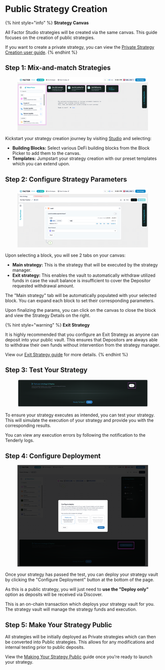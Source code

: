 # Public Strategy Creation

{% hint style="info" %}
**Strategy Canvas**

All Factor Studio strategies will be created via the same canvas. This guide focuses on the creation of public strategies.&#x20;

If you want to create a private strategy, you can view the [Private Strategy Creation user guide](../../studio/user-guide/private-strategy-creation.md).
{% endhint %}

## Step 1: Mix-and-match Strategies

<figure><img src="../../../.gitbook/assets/image (6).png" alt=""><figcaption></figcaption></figure>

Kickstart your strategy creation journey by visiting [Studio](https://studio.factor.fi/) and selecting:

* **Building Blocks:** Select various DeFi building blocks from the Block Picker to add them to the canvas.
* **Templates:** Jumpstart your strategy creation with our preset templates which you can extend upon.

## Step 2: Configure Strategy Parameters

<figure><img src="../../../.gitbook/assets/image (1) (1) (1) (1).png" alt=""><figcaption></figcaption></figure>

Upon selecting a block, you will see 2 tabs on your canvas:

* **Main strategy:** This is the strategy that will be executed by the strategy manager.
* **Exit strategy:** This enables the vault to automatically withdraw utilized funds in case the vault balance is insufficient to cover the Depositor requested withdrawal amount.

The "Main strategy" tab will be automatically populated with your selected block. You can expand each block to set their corresponding parameters.

Upon finalizing the params, you can click on the canvas to close the block and view the Strategy Details on the right.

{% hint style="warning" %}
**Exit Strategy**

It is highly recommended that you configure an Exit Strategy as anyone can deposit into your public vault. This ensures that Depositors are always able to withdraw their own funds without intervention from the strategy manager.

View our [Exit Strategy guide](create-an-exit-strategy.md) for more details.
{% endhint %}

## Step 3: Test Your Strategy

<figure><img src="../../../.gitbook/assets/image (5) (1) (1) (1) (1) (1).png" alt=""><figcaption></figcaption></figure>

To ensure your strategy executes as intended, you can test your strategy. This will simulate the execution of your strategy and provide you with the corresponding results.

You can view any execution errors by following the notification to the Tenderly logs.

## Step 4: Configure Deployment

<figure><img src="../../../.gitbook/assets/image (2) (1) (1) (1) (1) (1) (1) (1) (1) (1) (1).png" alt=""><figcaption></figcaption></figure>

Once your strategy has passed the test, you can deploy your strategy vault by clicking the "Configure Deployment" button at the bottom of the page.&#x20;

As this is a public strategy, you will just need to **use the "Deploy only"** option as deposits will be received via Discover.

This is an on-chain transaction which deploys your strategy vault for you. The strategy vault will manage the strategy funds and execution.

## Step 5: Make Your Strategy Public

All strategies will be initially deployed as Private strategies which can then be converted into Public strategies. This allows for any modifications and internal testing prior to public deposits.

View the [Making Your Strategy Public](making-your-strategy-public.md) guide once you're ready to launch your strategy.
